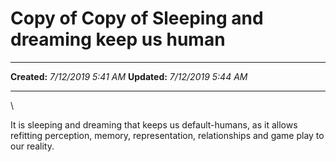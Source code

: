 Copy of Copy of Sleeping and dreaming keep us human
===================================================

  -------------- ---------------------
  **Created:**   *7/12/2019 5:41 AM*
  **Updated:**   *7/12/2019 5:44 AM*
  -------------- ---------------------

\

It is sleeping and dreaming that keeps us default-humans, as it allows
refitting perception, memory, representation, relationships and game
play to our reality.

 
